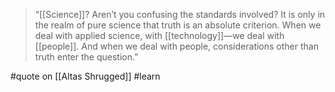 > “[[Science]]? Aren’t you confusing the standards involved? It is only in the realm of pure science that truth is an absolute criterion. When we deal with applied science, with [[technology]]—we deal with [[people]]. And when we deal with people, considerations other than truth enter the question.”

#quote  on [[Altas Shrugged]] #learn 